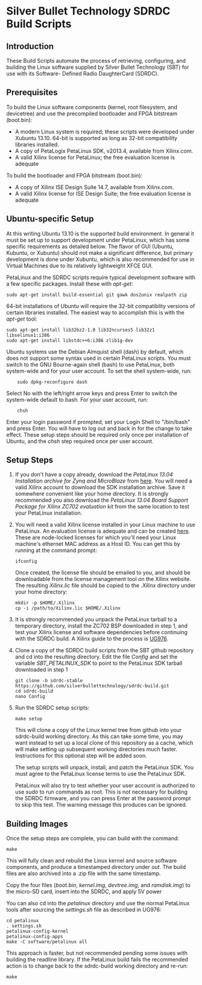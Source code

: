 Silver Bullet Technology SDRDC Build Scripts
==============

Introduction
--------------
These Build Scripts automate the process of retrieving, configuring, and building the
Linux software supplied by Silver Bullet Technology (SBT) for use with its Software-
Defined Radio DaughterCard (SDRDC).


Prerequisites
--------------
To build the Linux software components (kernel, root filesystem, and devicetree) and use
the precompiled bootloader and FPGA bitstream (boot.bin):
- A modern Linux system is required; these scripts were developed under Xubuntu 13.10.
  64-bit is supported as long as 32-bit compatibility libraries installed.  
- A copy of PetaLogix PetaLinux SDK, v2013.4, available from Xilinx.com.
- A valid Xilinx license for PetaLinux; the free evaluation license is adequate

To build the bootloader and FPGA bitstream (boot.bin):
- A copy of Xilinx ISE Design Suite 14.7, available from Xilinx.com.
- A valid Xilinx license for ISE Design Suite; the free evaluation license is adequate


Ubuntu-specific Setup
--------------
At this writing Ubuntu 13.10 is the supported build environment.  In general it must be
set up to support development under PetaLinux, which has some specific requirements as
detailed below.  The flavor of GUI (Ubuntu, Kubuntu, or Xubuntu) should not make a
significant difference, but primary development is done under Xubuntu, which is also
recommended for use in Virtual Machines due to its relatively lightweight XFCE GUI.

PetaLinux and the SDRDC scripts require typical development software with a few specific
packages.  Install these with *apt-get*:
```
sudo apt-get install build-essential git gawk dos2unix realpath zip
```

64-bit installations of Ubuntu will require the 32-bit compatiblity versions of certain
libraries installed.  The easiest way to accomplish this is with the *apt-get* tool:
```
sudo apt-get install lib32bz2-1.0 lib32ncurses5 lib32z1 libselinux1:i386
sudo apt-get install libstdc++6:i386 zlib1g-dev
```

Ubuntu systems use the Debian Almquist shell (dash) by default, which does not support
some syntax used in certain PetaLinux scripts.  You must switch to the GNU Bourne-again
shell (bash) to use PetaLinux, both system-wide and for your user account.  To set the
shell system-wide, run:
```
    sudo dpkg-reconfigure dash
```

Select No with the left/right arrow keys and press Enter to switch the system-wide default
to bash.  For your user account, run:
```
    chsh
```

Enter your login password if prompted, set your Login Shell to "/bin/bash" and press
Enter.  You will have to log out and back in for the change to take effect.  These setup
steps should be required only once per installation of Ubuntu, and the *chsh* step
required once per user account.


Setup Steps
--------------
1. If you don't have a copy already, download the _PetaLinux 13.04 Installation archive
   for Zynq and MicroBlaze_ from
   [here](http://www.xilinx.com/support/download/index.html/content/xilinx/en/downloadNav/petalinux/2013-04.html). 
   You will need a valid Xilinx account to download the SDK installation archive.  Save it
   somewhere convenient like your home directory.  It is strongly recommended you also
   download the _PetaLinux 13.04 Board Support Package for Xilinx ZC702 evaluation kit_
   from the same location to test your PetaLinux installation.

2. You will need a valid Xilinx license installed in your Linux machine to use PetaLinux.
   An evaluation license is adequate and can be created [here](http://www.xilinx.com/getlicense). 
   These are node-locked licenses for which you'll need your Linux machine's ethernet MAC
   address as a Host ID.  You can get this by running at the command prompt:
   ```
   ifconfig
   ```
   
   Once created, the license file should be emailed to you, and should be downloadable
   from the license management tool on the Xilinx website.  The resulting *Xilinx.lic*
   file should be copied to the *.Xilinx* directory under your home directory:
   ```
   mkdir -p $HOME/.Xilinx
   cp -i /path/to/Xilinx.lic $HOME/.Xilinx
   ```

3. It is strongly recommended you unpack the PetaLinux tarball to a temporary directory,
   install the ZC702 BSP downloaded in step 1, and test your Xilinx license and software
   dependencies before continuing with the SDRDC build.  A Xilinx guide to the process is 
   [UG976](http://www.xilinx.com/support/documentation/sw_manuals/petalinux2013_04/ug976-petalinux-installation.pdf).

4. Clone a copy of the SDRDC build scripts from the SBT github repository and cd into the
   resulting directory.  Edit the file *Config* and set the variable *SBT_PETALINUX_SDK*
   to point to the PetaLinux SDK tarball downloaded in step 1
   ```
   git clone -b sdrdc-stable https://github.com/silverbullettechnology/sdrdc-build.git
   cd sdrdc-build
   nano Config
   ```

5. Run the SDRDC setup scripts:
   ```
   make setup
   ```

   This will clone a copy of the Linux kernel tree from github into your sdrdc-build
   working directory.  As this can take some time, you may want instead to set up a local
   clone of this repository as a cache, which will make setting up subsequent working
   directories much faster.  Instructions for this optional step will be added soon.

   The setup scripts will unpack, install, and patch the PetaLinux SDK.  You must agree to
   the PetaLinux license terms to use the PetaLinux SDK.

   PetaLinux will also try to test whether your user account is authorized to use *sudo*
   to run commands as root.  This is not necessary for building the SDRDC firmware, and
   you can press Enter at the password prompt to skip this test.  The warning message this
   produces can be ignored.


Building Images
--------------
Once the setup steps are complete, you can build with the command:
```
make
```

This will fully clean and rebuild the Linux kernel and source software components, and
produce a timestamped directory under *out*.  The build files are also archived into a
.zip file with the same timestamp.

Copy the four files (*boot.bin*, *kernel.img*, *devtree.img*, and *ramdisk.img*) to the
micro-SD card, insert into the SDRDC, and apply 5V power

You can also cd into the *petalinux* directory and use the normal PetaLinux tools after
sourcing the *settings.sh* file as described in UG976:
```
cd petalinux
. settings.sh
petalinux-config-kernel
petalinux-config-apps
make -C software/petalinux all
```

This approach is faster, but not recommended pending some issues with building the
readline library.  If the PetaLinux build fails the recommended action is to change back
to the sdrdc-build working directory and re-run:
```
make
```





